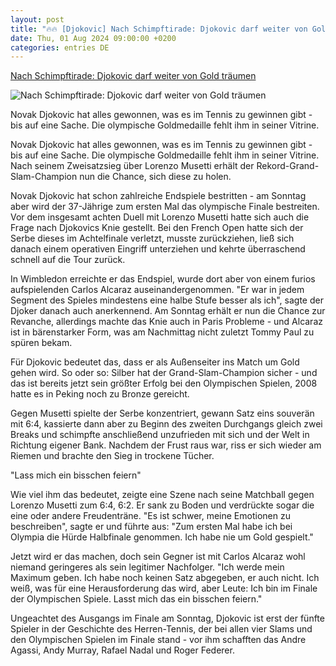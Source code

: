 ```yaml
---
layout: post
title: "🔥🔥 [Djokovic] Nach Schimpftirade: Djokovic darf weiter von Gold träumen"
date: Thu, 01 Aug 2024 09:00:00 +0200
categories: entries DE
---
```

[Nach Schimpftirade: Djokovic darf weiter von Gold träumen](https://www.kicker.de/nach-schimpftirade-djokovic-darf-weiter-von-gold-traeumen-1041962/artikel)

![Nach Schimpftirade: Djokovic darf weiter von Gold träumen](https://derivates.kicker.de/image/upload/w_3072%2Ch_1728%2Cc_fill%2Cg_auto:subject/w_1200%2Cq_auto/v1/2024/08/02/d5b2a6a9-7652-4d8c-98fc-edc20fa9049f.jpeg)

Novak Djokovic hat alles gewonnen, was es im Tennis zu gewinnen gibt - bis auf eine Sache. Die olympische Goldmedaille fehlt ihm in seiner Vitrine.

Novak Djokovic hat alles gewonnen, was es im Tennis zu gewinnen gibt - bis auf eine Sache. Die olympische Goldmedaille fehlt ihm in seiner Vitrine. Nach seinem Zweisatzsieg über Lorenzo Musetti erhält der Rekord-Grand-Slam-Champion nun die Chance, sich diese zu holen.

Novak Djokovic hat schon zahlreiche Endspiele bestritten - am Sonntag aber wird der 37-Jährige zum ersten Mal das olympische Finale bestreiten. Vor dem insgesamt achten Duell mit Lorenzo Musetti hatte sich auch die Frage nach Djokovics Knie gestellt. Bei den French Open hatte sich der Serbe dieses im Achtelfinale verletzt, musste zurückziehen, ließ sich danach einem operativen Eingriff unterziehen und kehrte überraschend schnell auf die Tour zurück.

In Wimbledon erreichte er das Endspiel, wurde dort aber von einem furios aufspielenden Carlos Alcaraz auseinandergenommen. "Er war in jedem Segment des Spieles mindestens eine halbe Stufe besser als ich", sagte der Djoker danach auch anerkennend. Am Sonntag erhält er nun die Chance zur Revanche, allerdings machte das Knie auch in Paris Probleme - und Alcaraz ist in bärenstarker Form, was am Nachmittag nicht zuletzt Tommy Paul zu spüren bekam.

Für Djokovic bedeutet das, dass er als Außenseiter ins Match um Gold gehen wird. So oder so: Silber hat der Grand-Slam-Champion sicher - und das ist bereits jetzt sein größter Erfolg bei den Olympischen Spielen, 2008 hatte es in Peking noch zu Bronze gereicht.

Gegen Musetti spielte der Serbe konzentriert, gewann Satz eins souverän mit 6:4, kassierte dann aber zu Beginn des zweiten Durchgangs gleich zwei Breaks und schimpfte anschließend unzufrieden mit sich und der Welt in Richtung eigener Bank. Nachdem der Frust raus war, riss er sich wieder am Riemen und brachte den Sieg in trockene Tücher.

"Lass mich ein bisschen feiern"

Wie viel ihm das bedeutet, zeigte eine Szene nach seine Matchball gegen Lorenzo Musetti zum 6:4, 6:2. Er sank zu Boden und verdrückte sogar die eine oder andere Freudenträne. "Es ist schwer, meine Emotionen zu beschreiben", sagte er und führte aus: "Zum ersten Mal habe ich bei Olympia die Hürde Halbfinale genommen. Ich habe nie um Gold gespielt."

Jetzt wird er das machen, doch sein Gegner ist mit Carlos Alcaraz wohl niemand geringeres als sein legitimer Nachfolger. "Ich werde mein Maximum geben. Ich habe noch keinen Satz abgegeben, er auch nicht. Ich weiß, was für eine Herausforderung das wird, aber Leute: Ich bin im Finale der Olympischen Spiele. Lasst mich das ein bisschen feiern."

Ungeachtet des Ausgangs im Finale am Sonntag, Djokovic ist erst der fünfte Spieler in der Geschichte des Herren-Tennis, der bei allen vier Slams und den Olympischen Spielen im Finale stand - vor ihm schafften das Andre Agassi, Andy Murray, Rafael Nadal und Roger Federer.

